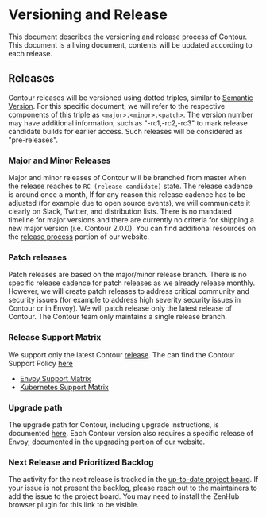 # Versioning and Release
This document describes the versioning and release process of Contour. This document is a living document, contents will be updated according to each release.

## Releases
Contour releases will be versioned using dotted triples, similar to [Semantic Version](http://semver.org/). For this specific document, we will refer to the respective components of this triple as `<major>.<minor>.<patch>`. The version number may have additional information, such as "-rc1,-rc2,-rc3" to mark release candidate builds for earlier access. Such releases will be considered as "pre-releases".

### Major and Minor Releases
Major and minor releases of Contour will be branched from master when the release reaches to `RC (release candidate)` state. The release cadence is around once a month, If for any reason this release cadence has to be adjusted (for example due to open source events), we will communicate it clearly on Slack, Twitter, and distribution lists. There is no mandated timeline for major versions and there are currently no criteria for shipping a new major version (i.e. Contour 2.0.0). You can find additional resources on the [release process](https://projectcontour.io/resources/release-process/) portion of our website.

### Patch releases
Patch releases are based on the major/minor release branch. There is no specific release cadence for patch releases as we already release monthly. However, we will create patch releases to address critical community and security issues (for example to address high severity security issues in Contour or in Envoy). We will patch release only the latest release of Contour. The Contour team only maintains a single release branch.

### Release Support Matrix
We support only the latest Contour [release](https://github.com/projectcontour/contour/releases). The can find the Contour Support Policy [here](https://projectcontour.io/resources/support/) 
* [Envoy Support Matrix](https://projectcontour.io/resources/envoy/)
* [Kubernetes Support Matrix](https://projectcontour.io/resources/kubernetes/)

### Upgrade path 
The upgrade path for Contour, including upgrade instructions, is documented [here](https://projectcontour.io/resources/upgrading/). Each Contour version also requires a specific release of Envoy, documented in the upgrading portion of our website.

### Next Release and Prioritized Backlog
The activity for the next release is tracked in the [up-to-date project board](https://github.com/orgs/projectcontour/projects/2). If your issue is not present the backlog, please reach out to the maintainers to add the issue to the project board. You may need to install the ZenHub browser plugin for this link to be visible.
